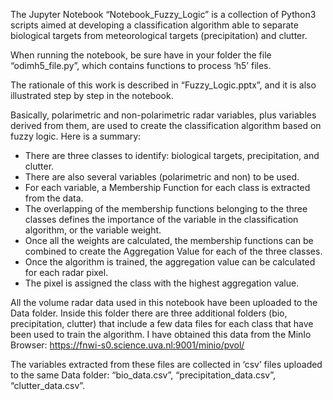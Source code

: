 The Jupyter Notebook “Notebook_Fuzzy_Logic” is a collection of Python3 scripts aimed at developing a classification algorithm able to separate biological targets from meteorological targets (precipitation) and clutter.

When running the notebook, be sure have in your folder the file “odimh5_file.py”, which contains functions to process ‘h5’ files. 

The rationale of this work is described in “Fuzzy_Logic.pptx”, and it is also illustrated step by step in the notebook.

Basically, polarimetric and non-polarimetric radar variables, plus variables derived from them, are used to create the classification algorithm based on fuzzy logic. Here is a summary:
- There are three classes to identify: biological targets, precipitation, and clutter.
- There are also several variables (polarimetric and non) to be used.
- For each variable, a Membership Function for each class is extracted from the data.
- The overlapping of the membership functions belonging to the three classes defines the importance of the variable in the classification algorithm, or the variable weight.
- Once all the weights are calculated, the membership functions can be combined to create the Aggregation Value for each of the three classes.
- Once the algorithm is trained, the aggregation value can be calculated for each radar pixel.
- The pixel is assigned the class with the highest aggregation value.

All the volume radar data used in this notebook have been uploaded to the Data folder. Inside this folder there are three additional folders (bio, precipitation, clutter) that include a few data files for each class that have been used to train the algorithm. 
I have obtained this data from the MinIo Browser: 
https://fnwi-s0.science.uva.nl:9001/minio/pvol/

The variables extracted from these files are collected in ‘csv’ files uploaded to the same Data folder: “bio_data.csv”, “precipitation_data.csv”, “clutter_data.csv”.
